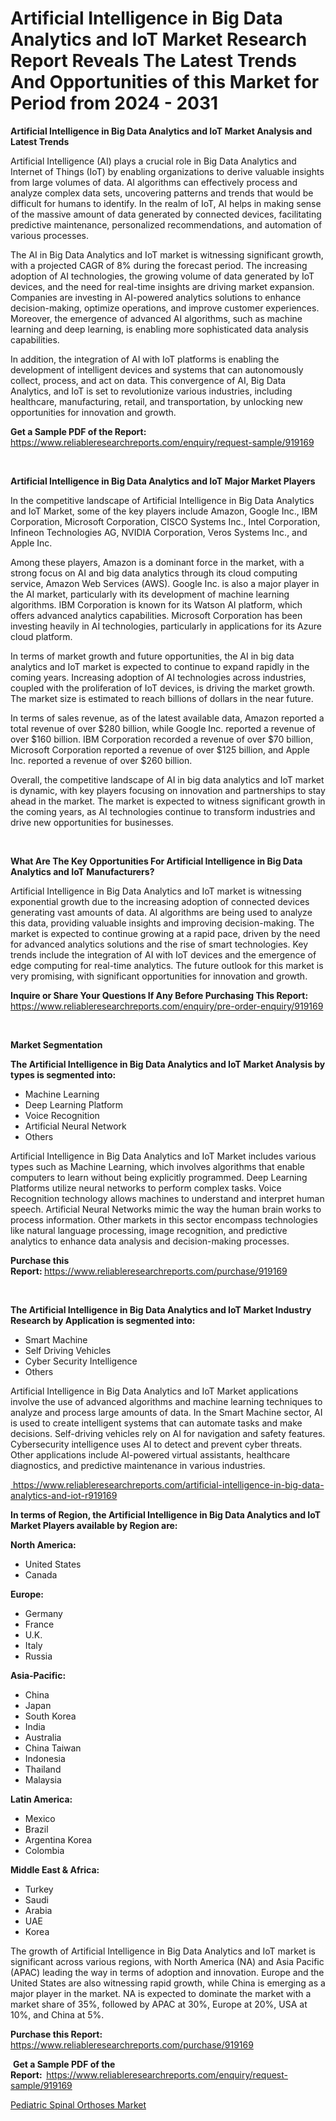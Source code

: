 <p><h1>Artificial Intelligence in Big Data Analytics and IoT Market Research Report Reveals The Latest Trends And Opportunities of this Market for Period from 2024 - 2031</h1></p><p><strong>Artificial Intelligence in Big Data Analytics and IoT Market Analysis and Latest Trends</strong></p>
<p><p>Artificial Intelligence (AI) plays a crucial role in Big Data Analytics and Internet of Things (IoT) by enabling organizations to derive valuable insights from large volumes of data. AI algorithms can effectively process and analyze complex data sets, uncovering patterns and trends that would be difficult for humans to identify. In the realm of IoT, AI helps in making sense of the massive amount of data generated by connected devices, facilitating predictive maintenance, personalized recommendations, and automation of various processes.</p><p>The AI in Big Data Analytics and IoT market is witnessing significant growth, with a projected CAGR of 8% during the forecast period. The increasing adoption of AI technologies, the growing volume of data generated by IoT devices, and the need for real-time insights are driving market expansion. Companies are investing in AI-powered analytics solutions to enhance decision-making, optimize operations, and improve customer experiences. Moreover, the emergence of advanced AI algorithms, such as machine learning and deep learning, is enabling more sophisticated data analysis capabilities.</p><p>In addition, the integration of AI with IoT platforms is enabling the development of intelligent devices and systems that can autonomously collect, process, and act on data. This convergence of AI, Big Data Analytics, and IoT is set to revolutionize various industries, including healthcare, manufacturing, retail, and transportation, by unlocking new opportunities for innovation and growth.</p></p>
<p><strong>Get a Sample PDF of the Report:&nbsp;</strong> <a href="https://www.reliableresearchreports.com/enquiry/request-sample/919169">https://www.reliableresearchreports.com/enquiry/request-sample/919169</a></p>
<p>&nbsp;</p>
<p><strong>Artificial Intelligence in Big Data Analytics and IoT Major Market Players</strong></p>
<p><p>In the competitive landscape of Artificial Intelligence in Big Data Analytics and IoT Market, some of the key players include Amazon, Google Inc., IBM Corporation, Microsoft Corporation, CISCO Systems Inc., Intel Corporation, Infineon Technologies AG, NVIDIA Corporation, Veros Systems Inc., and Apple Inc. </p><p>Among these players, Amazon is a dominant force in the market, with a strong focus on AI and big data analytics through its cloud computing service, Amazon Web Services (AWS). Google Inc. is also a major player in the AI market, particularly with its development of machine learning algorithms. IBM Corporation is known for its Watson AI platform, which offers advanced analytics capabilities. Microsoft Corporation has been investing heavily in AI technologies, particularly in applications for its Azure cloud platform. </p><p>In terms of market growth and future opportunities, the AI in big data analytics and IoT market is expected to continue to expand rapidly in the coming years. Increasing adoption of AI technologies across industries, coupled with the proliferation of IoT devices, is driving the market growth. The market size is estimated to reach billions of dollars in the near future.</p><p>In terms of sales revenue, as of the latest available data, Amazon reported a total revenue of over $280 billion, while Google Inc. reported a revenue of over $160 billion. IBM Corporation recorded a revenue of over $70 billion, Microsoft Corporation reported a revenue of over $125 billion, and Apple Inc. reported a revenue of over $260 billion.</p><p>Overall, the competitive landscape of AI in big data analytics and IoT market is dynamic, with key players focusing on innovation and partnerships to stay ahead in the market. The market is expected to witness significant growth in the coming years, as AI technologies continue to transform industries and drive new opportunities for businesses.</p></p>
<p>&nbsp;</p>
<p><strong>What Are The Key Opportunities For Artificial Intelligence in Big Data Analytics and IoT Manufacturers?</strong></p>
<p><p>Artificial Intelligence in Big Data Analytics and IoT market is witnessing exponential growth due to the increasing adoption of connected devices generating vast amounts of data. AI algorithms are being used to analyze this data, providing valuable insights and improving decision-making. The market is expected to continue growing at a rapid pace, driven by the need for advanced analytics solutions and the rise of smart technologies. Key trends include the integration of AI with IoT devices and the emergence of edge computing for real-time analytics. The future outlook for this market is very promising, with significant opportunities for innovation and growth.</p></p>
<p><strong>Inquire or Share Your Questions If Any Before Purchasing This Report:</strong> <a href="https://www.reliableresearchreports.com/enquiry/pre-order-enquiry/919169">https://www.reliableresearchreports.com/enquiry/pre-order-enquiry/919169</a></p>
<p>&nbsp;</p>
<p><strong>Market Segmentation</strong></p>
<p><strong>The Artificial Intelligence in Big Data Analytics and IoT Market Analysis by types is segmented into:</strong></p>
<p><ul><li>Machine Learning</li><li>Deep Learning Platform</li><li>Voice Recognition</li><li>Artificial Neural Network</li><li>Others</li></ul></p>
<p><p>Artificial Intelligence in Big Data Analytics and IoT Market includes various types such as Machine Learning, which involves algorithms that enable computers to learn without being explicitly programmed. Deep Learning Platforms utilize neural networks to perform complex tasks. Voice Recognition technology allows machines to understand and interpret human speech. Artificial Neural Networks mimic the way the human brain works to process information. Other markets in this sector encompass technologies like natural language processing, image recognition, and predictive analytics to enhance data analysis and decision-making processes.</p></p>
<p><strong>Purchase this Report:&nbsp;</strong><a href="https://www.reliableresearchreports.com/purchase/919169">https://www.reliableresearchreports.com/purchase/919169</a></p>
<p>&nbsp;</p>
<p><strong>The Artificial Intelligence in Big Data Analytics and IoT Market Industry Research by Application is segmented into:</strong></p>
<p><ul><li>Smart Machine</li><li>Self Driving Vehicles</li><li>Cyber Security Intelligence</li><li>Others</li></ul></p>
<p><p>Artificial Intelligence in Big Data Analytics and IoT Market applications involve the use of advanced algorithms and machine learning techniques to analyze and process large amounts of data. In the Smart Machine sector, AI is used to create intelligent systems that can automate tasks and make decisions. Self-driving vehicles rely on AI for navigation and safety features. Cybersecurity intelligence uses AI to detect and prevent cyber threats. Other applications include AI-powered virtual assistants, healthcare diagnostics, and predictive maintenance in various industries.</p></p>
<p><a href="https://www.reliableresearchreports.com/artificial-intelligence-in-big-data-analytics-and-iot-r919169">&nbsp;https://www.reliableresearchreports.com/artificial-intelligence-in-big-data-analytics-and-iot-r919169</a></p>
<p><strong>In terms of Region, the Artificial Intelligence in Big Data Analytics and IoT Market Players available by Region are:</strong></p>
<p>
    <p> <strong> North America: </strong>
        <ul>
            <li>United States</li>
            <li>Canada</li>
        </ul>
        </p> 
    <p> <strong> Europe: </strong>
        <ul>
            <li>Germany</li>
            <li>France</li>
            <li>U.K.</li>
            <li>Italy</li>
            <li>Russia</li>
        </ul>
        </p> 
    <p> <strong> Asia-Pacific: </strong>
        <ul>
            <li>China</li>
            <li>Japan</li>
            <li>South Korea</li>
            <li>India</li>
            <li>Australia</li>
            <li>China Taiwan</li>
            <li>Indonesia</li>
            <li>Thailand</li>
            <li>Malaysia</li>
        </ul>
        </p> 
    <p> <strong> Latin America: </strong>
        <ul>
            <li>Mexico</li>
            <li>Brazil</li>
            <li>Argentina Korea</li>
            <li>Colombia</li>
        </ul>
        </p> 
    <p> <strong> Middle East & Africa: </strong>
        <ul>
            <li>Turkey</li>
            <li>Saudi</li>
            <li>Arabia</li>
            <li>UAE</li>
            <li>Korea</li>
        </ul>
    </p>
    </p>
<p><p>The growth of Artificial Intelligence in Big Data Analytics and IoT market is significant across various regions, with North America (NA) and Asia Pacific (APAC) leading the way in terms of adoption and innovation. Europe and the United States are also witnessing rapid growth, while China is emerging as a major player in the market. NA is expected to dominate the market with a market share of 35%, followed by APAC at 30%, Europe at 20%, USA at 10%, and China at 5%.</p></p>
<p><strong>Purchase this Report: </strong><a href="https://www.reliableresearchreports.com/purchase/919169">https://www.reliableresearchreports.com/purchase/919169</a></p>
<p>&nbsp;<strong>Get a Sample PDF of the Report:&nbsp;&nbsp;</strong><a href="https://www.reliableresearchreports.com/enquiry/request-sample/919169">https://www.reliableresearchreports.com/enquiry/request-sample/919169</a></p>
<p><strong></strong></p>
<p><p><a href="https://github.com/cecuraprangm/Market-Research-Report-List-3/blob/main/pediatric-spinal-orthoses-market.md">Pediatric Spinal Orthoses Market</a></p></p>